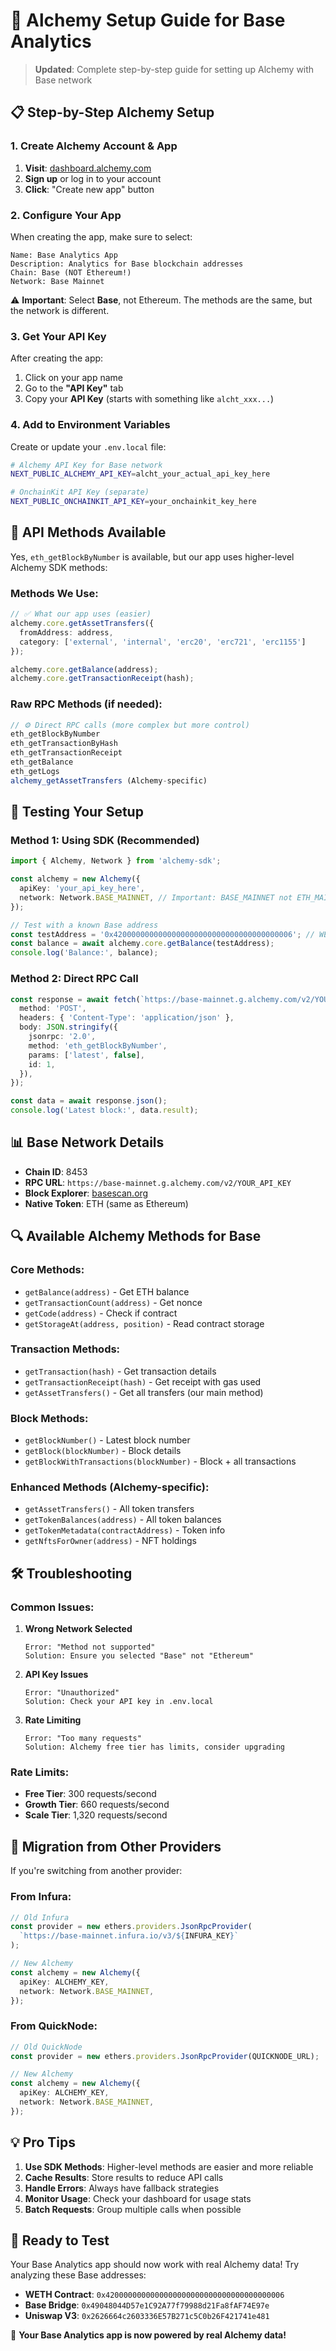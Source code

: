 # 🔗 Alchemy Setup Guide for Base Analytics

> **Updated**: Complete step-by-step guide for setting up Alchemy with Base network

## 📋 **Step-by-Step Alchemy Setup**

### **1. Create Alchemy Account & App**

1. **Visit**: [dashboard.alchemy.com](https://dashboard.alchemy.com)
2. **Sign up** or log in to your account
3. **Click**: "Create new app" button

### **2. Configure Your App**

When creating the app, make sure to select:

```
Name: Base Analytics App
Description: Analytics for Base blockchain addresses
Chain: Base (NOT Ethereum!)
Network: Base Mainnet
```

⚠️ **Important**: Select **Base**, not Ethereum. The methods are the same, but the network is different.

### **3. Get Your API Key**

After creating the app:
1. Click on your app name
2. Go to the **"API Key"** tab
3. Copy your **API Key** (starts with something like `alcht_xxx...`)

### **4. Add to Environment Variables**

Create or update your `.env.local` file:

```bash
# Alchemy API Key for Base network
NEXT_PUBLIC_ALCHEMY_API_KEY=alcht_your_actual_api_key_here

# OnchainKit API Key (separate)
NEXT_PUBLIC_ONCHAINKIT_API_KEY=your_onchainkit_key_here
```

## 🔧 **API Methods Available**

Yes, `eth_getBlockByNumber` is available, but our app uses higher-level Alchemy SDK methods:

### **Methods We Use:**

```typescript
// ✅ What our app uses (easier)
alchemy.core.getAssetTransfers({
  fromAddress: address,
  category: ['external', 'internal', 'erc20', 'erc721', 'erc1155']
});

alchemy.core.getBalance(address);
alchemy.core.getTransactionReceipt(hash);
```

### **Raw RPC Methods (if needed):**

```typescript
// ⚙️ Direct RPC calls (more complex but more control)
eth_getBlockByNumber
eth_getTransactionByHash
eth_getTransactionReceipt
eth_getBalance
eth_getLogs
alchemy_getAssetTransfers (Alchemy-specific)
```

## 🚀 **Testing Your Setup**

### **Method 1: Using SDK (Recommended)**

```typescript
import { Alchemy, Network } from 'alchemy-sdk';

const alchemy = new Alchemy({
  apiKey: 'your_api_key_here',
  network: Network.BASE_MAINNET, // Important: BASE_MAINNET not ETH_MAINNET
});

// Test with a known Base address
const testAddress = '0x4200000000000000000000000000000000000006'; // WETH on Base
const balance = await alchemy.core.getBalance(testAddress);
console.log('Balance:', balance);
```

### **Method 2: Direct RPC Call**

```typescript
const response = await fetch(`https://base-mainnet.g.alchemy.com/v2/YOUR_API_KEY`, {
  method: 'POST',
  headers: { 'Content-Type': 'application/json' },
  body: JSON.stringify({
    jsonrpc: '2.0',
    method: 'eth_getBlockByNumber',
    params: ['latest', false],
    id: 1,
  }),
});

const data = await response.json();
console.log('Latest block:', data.result);
```

## 📊 **Base Network Details**

- **Chain ID**: 8453
- **RPC URL**: `https://base-mainnet.g.alchemy.com/v2/YOUR_API_KEY`
- **Block Explorer**: [basescan.org](https://basescan.org)
- **Native Token**: ETH (same as Ethereum)

## 🔍 **Available Alchemy Methods for Base**

### **Core Methods:**
- `getBalance(address)` - Get ETH balance
- `getTransactionCount(address)` - Get nonce
- `getCode(address)` - Check if contract
- `getStorageAt(address, position)` - Read contract storage

### **Transaction Methods:**
- `getTransaction(hash)` - Get transaction details
- `getTransactionReceipt(hash)` - Get receipt with gas used
- `getAssetTransfers()` - Get all transfers (our main method)

### **Block Methods:**
- `getBlockNumber()` - Latest block number
- `getBlock(blockNumber)` - Block details
- `getBlockWithTransactions(blockNumber)` - Block + all transactions

### **Enhanced Methods (Alchemy-specific):**
- `getAssetTransfers()` - All token transfers
- `getTokenBalances(address)` - All token balances
- `getTokenMetadata(contractAddress)` - Token info
- `getNftsForOwner(address)` - NFT holdings

## 🛠️ **Troubleshooting**

### **Common Issues:**

1. **Wrong Network Selected**
   ```
   Error: "Method not supported"
   Solution: Ensure you selected "Base" not "Ethereum"
   ```

2. **API Key Issues**
   ```
   Error: "Unauthorized" 
   Solution: Check your API key in .env.local
   ```

3. **Rate Limiting**
   ```
   Error: "Too many requests"
   Solution: Alchemy free tier has limits, consider upgrading
   ```

### **Rate Limits:**

- **Free Tier**: 300 requests/second
- **Growth Tier**: 660 requests/second  
- **Scale Tier**: 1,320 requests/second

## 🔄 **Migration from Other Providers**

If you're switching from another provider:

### **From Infura:**
```typescript
// Old Infura
const provider = new ethers.providers.JsonRpcProvider(
  `https://base-mainnet.infura.io/v3/${INFURA_KEY}`
);

// New Alchemy
const alchemy = new Alchemy({
  apiKey: ALCHEMY_KEY,
  network: Network.BASE_MAINNET,
});
```

### **From QuickNode:**
```typescript
// Old QuickNode  
const provider = new ethers.providers.JsonRpcProvider(QUICKNODE_URL);

// New Alchemy
const alchemy = new Alchemy({
  apiKey: ALCHEMY_KEY,
  network: Network.BASE_MAINNET,
});
```

## 💡 **Pro Tips**

1. **Use SDK Methods**: Higher-level methods are easier and more reliable
2. **Cache Results**: Store results to reduce API calls
3. **Handle Errors**: Always have fallback strategies
4. **Monitor Usage**: Check your dashboard for usage stats
5. **Batch Requests**: Group multiple calls when possible

## 🎯 **Ready to Test**

Your Base Analytics app should now work with real Alchemy data! Try analyzing these Base addresses:

- **WETH Contract**: `0x4200000000000000000000000000000000000006`
- **Base Bridge**: `0x49048044D57e1C92A77f79988d21Fa8fAF74E97e`
- **Uniswap V3**: `0x2626664c2603336E57B271c5C0b26F421741e481`

🚀 **Your Base Analytics app is now powered by real Alchemy data!**